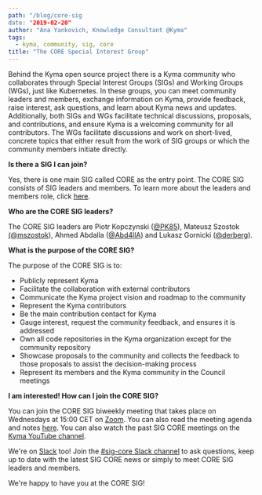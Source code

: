 ```yaml
---
path: "/blog/core-sig
date: "2019-02-20"
author: "Ana Yankovich, Knowledge Consultant @Kyma"
tags:
  - kyma, community, sig, core
title: "The CORE Special Interest Group"
---
```

Behind the Kyma open source project there is a Kyma community who collaborates through Special Interest Groups (SIGs) and Working Groups (WGs), just like Kubernetes. In these groups, you can meet community leaders and members, exchange information on Kyma, provide feedback, raise interest, ask questions, and learn about Kyma news and updates. Additionally, both SIGs and WGs facilitate technical discussions, proposals, and contributions, and ensure Kyma is a welcoming community for all contributors. The WGs facilitate discussions and work on short-lived, concrete topics that either result from the work of SIG groups or which the community members initiate directly.

**Is there a SIG I can join?**

Yes, there is one main SIG called CORE as the entry point. The CORE SIG consists of SIG leaders and members. To learn more about the leaders and members role, click [here](https://github.com/kyma-project/community/blob/master/sig-and-wg/README.md#roles).

**Who are the CORE SIG leaders?**

The CORE SIG leaders are Piotr Kopczynski ([@PK85](https://twitter.com/PiotrasPk)), Mateusz Szostok [(@mszostok](https://twitter.com/m_szostok)), Ahmed Abdalla ([@Abd4llA](https://twitter.com/Abd4llA)) and Lukasz Gornicki ([@derberg](https://twitter.com/derberq)).

**What is the purpose of the CORE SIG?**

The purpose of the CORE SIG is to:

- Publicly represent Kyma
- Facilitate the collaboration with external contributors
- Communicate the Kyma project vision and roadmap to the community
- Represent the Kyma contributors
- Be the main contribution contact for Kyma
- Gauge interest, request the community feedback, and ensures it is addressed
- Own all code repositories in the Kyma organization except for the community repository
- Showcase proposals to the community and collects the feedback to those proposals to assist the decision-making process
- Represent its members and the Kyma community in the Council meetings

**I am interested! How can I join the CORE SIG?**

You can join the CORE SIG biweekly meeting that takes place on Wednesdays at 15:00 CET on [Zoom](https://zoom.us/j/4794339038). You can also read the meeting agenda and notes [here](https://docs.google.com/document/d/1vWleTon7sJIk0teee4SoVezS4mR3K8TlkvXkgLJwRD8). You can also watch the past SIG CORE meetings on the [Kyma YouTube channel](https://www.youtube.com/watch?v=1DD5aCBnywQ&amp;list=PL7PGl--iaIH9jnbT8yG_KOV3unv1iUILR).

We're on [Slack](https://join.slack.com/t/kyma-community/shared_invite/enQtNDAwNzE4Mjk2NDE3LTJhOTlmZjM5YzkwNmEzNmY3ZjE2MTU2OTMxOGE4ZDM0MmU4ZWRkZGJiODgzNmRmMTYxMDYwNjZiMDAwMTA2OWM) too!
Join the [#sig-core Slack channel](https://kyma-community.slack.com/messages/CBP7LKRPS/) to ask questions, keep up to date with the latest SIG CORE news or simply to meet CORE SIG leaders and members. 

We're happy to have you at the CORE SIG!
